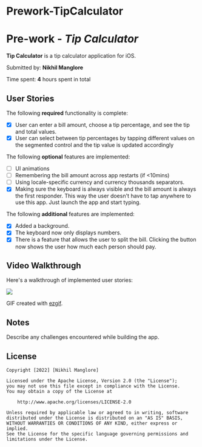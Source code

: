 # Prework-TipCalculator

# Pre-work - *Tip Calculator*

**Tip Calculator** is a tip calculator application for iOS.

Submitted by: **Nikhil Manglore**

Time spent: **4** hours spent in total

## User Stories

The following **required** functionality is complete:

* [x] User can enter a bill amount, choose a tip percentage, and see the tip and total values.
* [x] User can select between tip percentages by tapping different values on the segmented control and the tip value is updated accordingly

The following **optional** features are implemented:

* [ ] UI animations
* [ ] Remembering the bill amount across app restarts (if <10mins)
* [ ] Using locale-specific currency and currency thousands separators.
* [x] Making sure the keyboard is always visible and the bill amount is always the first responder. This way the user doesn't have to tap anywhere to use this app. Just launch the app and start typing.

The following **additional** features are implemented:

* [x] Added a background.
* [x] The keyboard now only displays numbers.
* [x] There is a feature that allows the user to split the bill. Clicking the button now shows the user how much each person should pay.

## Video Walkthrough

Here's a walkthrough of implemented user stories:

![](https://i.imgur.com/VMAzpc7.gif)


GIF created with [ezgif](https://ezgif.com/).

## Notes

Describe any challenges encountered while building the app.

## License

    Copyright [2022] [Nikhil Manglore]

    Licensed under the Apache License, Version 2.0 (the "License");
    you may not use this file except in compliance with the License.
    You may obtain a copy of the License at

        http://www.apache.org/licenses/LICENSE-2.0

    Unless required by applicable law or agreed to in writing, software
    distributed under the License is distributed on an "AS IS" BASIS,
    WITHOUT WARRANTIES OR CONDITIONS OF ANY KIND, either express or implied.
    See the License for the specific language governing permissions and
    limitations under the License.
